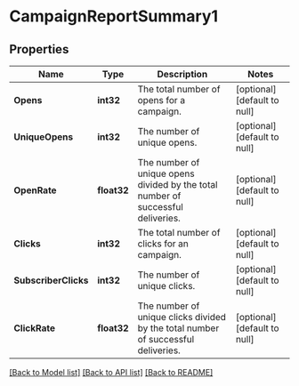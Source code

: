 # CampaignReportSummary1

## Properties
Name | Type | Description | Notes
------------ | ------------- | ------------- | -------------
**Opens** | **int32** | The total number of opens for a campaign. | [optional] [default to null]
**UniqueOpens** | **int32** | The number of unique opens. | [optional] [default to null]
**OpenRate** | **float32** | The number of unique opens divided by the total number of successful deliveries. | [optional] [default to null]
**Clicks** | **int32** | The total number of clicks for an campaign. | [optional] [default to null]
**SubscriberClicks** | **int32** | The number of unique clicks. | [optional] [default to null]
**ClickRate** | **float32** | The number of unique clicks divided by the total number of successful deliveries. | [optional] [default to null]

[[Back to Model list]](../README.md#documentation-for-models) [[Back to API list]](../README.md#documentation-for-api-endpoints) [[Back to README]](../README.md)


